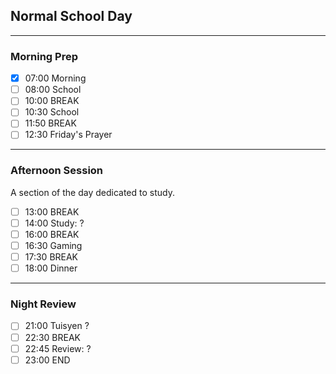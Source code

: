 ## Normal School Day
---
### Morning Prep

- [x] 07:00 Morning
- [ ] 08:00 School
- [ ] 10:00 BREAK
- [ ] 10:30 School
- [ ] 11:50 BREAK
- [ ] 12:30 Friday's Prayer
---

### Afternoon Session

A section of the day dedicated to study.

- [ ] 13:00 BREAK
- [ ] 14:00 Study: ?
- [ ] 16:00 BREAK
- [ ] 16:30 Gaming
- [ ] 17:30 BREAK
- [ ] 18:00 Dinner
---
### Night Review

- [ ] 21:00 Tuisyen ?
- [ ] 22:30 BREAK
- [ ] 22:45 Review: ?
- [ ] 23:00 END